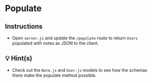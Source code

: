 # Populate

## Instructions

- Open `server.js` and update the `/populate` route to return `Users` populated with notes as JSON to the client.

## 💡 Hint(s)

- Check out the `Note.js` and `User.js` models to see how the schemas there make the populate method possible.
